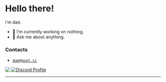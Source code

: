 # Hello there!

i'm dae.

- 🔭 I’m currently working on nothing.
- 💬 Ask me about anything.

### Contacts

- <a href="mailto:dae@goat.si">`dae@goat.si`</a>

<a href="https://github.com/anuraghazra/github-readme-stats">
  <img align="left" src="https://github-readme-stats.vercel.app/api?username=loneth&count_private=true&show_icons=true" />
</a>
<a href="https://discord.com/users/514722220090851328">
  <img src="https://lanyard-profile-readme.vercel.app/api/514722220090851328" alt="Discord Profile"/>
</a>

---

<!--
**Loneth/Loneth** is a ✨ _special_ ✨ repository because its `README.md` (this file) appears on your GitHub profile.

Here are some ideas to get you started:

- 🔭 I’m currently working on ...
- 🌱 I’m currently learning ...
- 👯 I’m looking to collaborate on ...
- 🤔 I’m looking for help with ...
- 💬 Ask me about ...
- 📫 How to reach me: ...
- 😄 Pronouns: ...
- ⚡ Fun fact: ...
-->
